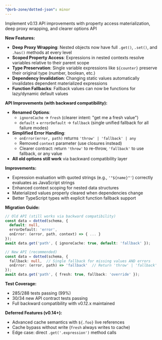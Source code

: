 ```yaml
---
"@orb-zone/dotted-json": minor
---
```


Implement v0.13 API improvements with property access materialization, deep proxy wrapping, and clearer options API

**New Features:**
- **Deep Proxy Wrapping**: Nested objects now have full `.get()`, `.set()`, and `.has()` methods at every level
- **Scoped Property Access**: Expressions in nested contexts resolve variables relative to their parent scope
- **Type Preservation**: Single variable expressions like `${counter}` preserve their original type (number, boolean, etc.)
- **Dependency Invalidation**: Changing static values automatically invalidates dependent materialized expressions
- **Function Fallbacks**: Fallback values can now be functions for lazy/dynamic default values

**API Improvements (with backward compatibility):**
- **Renamed Options**:
  - `ignoreCache` → `fresh` (clearer intent: "get me a fresh value")
  - `default` + `errorDefault` → `fallback` (single unified fallback for all failure modes)
- **Simplified Error Handling**:
  - `onError(error, path)` returns `'throw' | 'fallback' | any`
  - Removed `context` parameter (use closures instead)
  - Clearer contract: return `'throw'` to re-throw, `'fallback'` to use fallback, or any value
- **All old options still work** via backward compatibility layer

**Improvements:**
- Expression evaluation with quoted strings (e.g., `'"${name}"'`) correctly evaluates as JavaScript strings
- Enhanced context scoping for nested data structures
- Materialized values properly cleared when dependencies change
- Better TypeScript types with explicit function fallback support

**Migration Guide:**
```typescript
// Old API (still works via backward compatibility)
const data = dotted(schema, {
  default: null,
  errorDefault: 'error',
  onError: (error, path, context) => { ... }
});
await data.get('path', { ignoreCache: true, default: 'fallback' });

// New API (recommended)
const data = dotted(schema, {
  fallback: null,  // Single fallback for missing values AND errors
  onError: (error, path) => 'fallback'  // Return 'throw' | 'fallback' | value
});
await data.get('path', { fresh: true, fallback: 'override' });
```

**Test Coverage:**
- 285/288 tests passing (99%)
- 30/34 new API contract tests passing
- Full backward compatibility with v0.12.x maintained

**Deferred Features (v0.14+):**
- Advanced cache semantics with `${.foo}` live references
- Cache bypass without write (`fresh` always writes to cache)
- Edge case: direct `.get('.expression')` method calls
